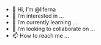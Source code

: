 - 👋 Hi, I’m @llferna
- 👀 I’m interested in ...
- 🌱 I’m currently learning ...
- 💞️ I’m looking to collaborate on ...
- 📫 How to reach me ...

<!---
llferna/llferna is a ✨ special ✨ repository because its `README.md` (this file) appears on your GitHub profile.
You can click the Preview link to take a look at your changes.
--->
